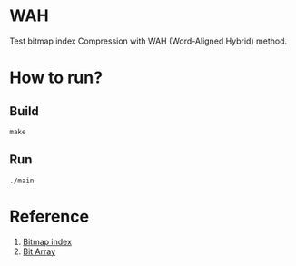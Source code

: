 #  WAH
Test bitmap index Compression with WAH (Word-Aligned Hybrid) method. 

# How to run?
## Build
`make` 

## Run
`./main `

# Reference

1. [Bitmap index](https://en.wikipedia.org/wiki/Bitmap_index) 
2. [Bit Array](https://en.wikipedia.org/wiki/Bit_array) 

